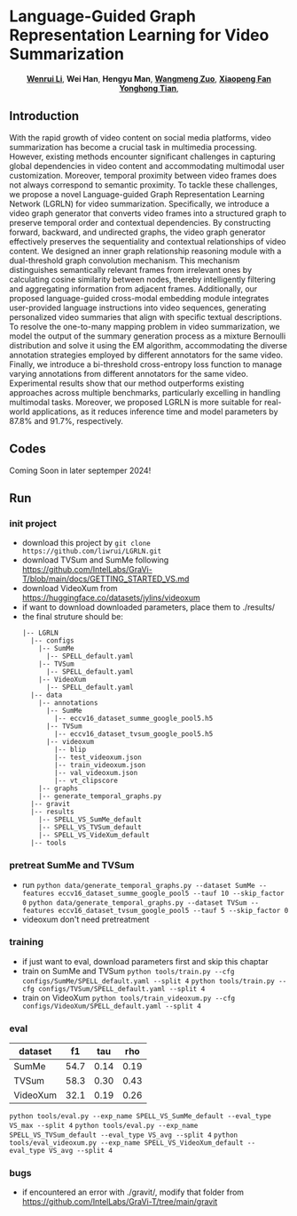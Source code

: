 # Language-Guided Graph Representation Learning for Video Summarization

<div align="center">

[**Wenrui Li**](https://liwrui.github.io/),
**Wei Han**,
**Hengyu Man**,
[**Wangmeng Zuo**](https://scholar.google.com/citations?user=rUOpCEYAAAAJ),
[**Xiaopeng Fan**](https://scholar.google.cz/citations?hl=zh-CN&user=4LsZhDgAAAAJ&view_op=list_works&sortby=pubdate)
[**Yonghong Tian**](https://scholar.google.cz/citations?user=fn6hJx0AAAAJ&hl=zh-CN),


</div>


## Introduction
With the rapid growth of video content on social media platforms, video summarization has become a crucial task in multimedia processing. However, existing methods encounter significant challenges in capturing global dependencies in video content and accommodating multimodal user customization. Moreover, temporal proximity between video frames does not always correspond to semantic proximity. To tackle these challenges, we propose a novel Language-guided Graph Representation Learning Network (LGRLN) for video summarization. Specifically, we introduce a video graph generator that converts video frames into a structured graph to preserve temporal order and contextual dependencies. By constructing forward, backward, and undirected graphs, the video graph generator effectively preserves the sequentiality and contextual relationships of video content. We designed an inner graph relationship reasoning module with a dual-threshold graph convolution mechanism. This mechanism distinguishes semantically relevant frames from irrelevant ones by calculating cosine similarity between nodes, thereby intelligently filtering and aggregating information from adjacent frames. Additionally, our proposed language-guided cross-modal embedding module integrates user-provided language instructions into video sequences, generating personalized video summaries that align with specific textual descriptions. To resolve the one-to-many mapping problem in video summarization, we model the output of the summary generation process as a mixture Bernoulli distribution and solve it using the EM algorithm, accommodating the diverse annotation strategies employed by different annotators for the same video. Finally, we introduce a bi-threshold cross-entropy loss function to manage varying annotations from different annotators for the same video. Experimental results show that our method outperforms existing approaches across multiple benchmarks, particularly excelling in handling multimodal tasks. Moreover, we proposed LGRLN is more suitable for real-world applications, as it reduces inference time and model parameters by 87.8\% and 91.7\%, respectively.

## Codes
Coming Soon in later septemper 2024!

## Run

### init project
+ download this project by
  ```git clone https://github.com/liwrui/LGRLN.git```
+ download TVSum and SumMe following https://github.com/IntelLabs/GraVi-T/blob/main/docs/GETTING_STARTED_VS.md
+ download VideoXum from https://huggingface.co/datasets/jylins/videoxum
+ if want to download downloaded parameters, place them to ./results/
+ the final struture should be:
  ```
  |-- LGRLN
    |-- configs
      |-- SumMe
        |-- SPELL_default.yaml
      |-- TVSum
        |-- SPELL_default.yaml
      |-- VideoXum
        |-- SPELL_default.yaml
    |-- data
      |-- annotations
        |-- SumMe
          |-- eccv16_dataset_summe_google_pool5.h5
        |-- TVSum
          |-- eccv16_dataset_tvsum_google_pool5.h5
        |-- videoxum
          |-- blip
          |-- test_videoxum.json
          |-- train_videoxum.json
          |-- val_videoxum.json
          |-- vt_clipscore
      |-- graphs
      |-- generate_temporal_graphs.py
    |-- gravit
    |-- results
      |-- SPELL_VS_SumMe_default
      |-- SPELL_VS_TVSum_default
      |-- SPELL_VS_VideXum_default
    |-- tools
  ```
### pretreat SumMe and TVSum
+ run
    ```python data/generate_temporal_graphs.py --dataset SumMe --features eccv16_dataset_summe_google_pool5 --tauf 10 --skip_factor 0```
    ```python data/generate_temporal_graphs.py --dataset TVSum --features eccv16_dataset_tvsum_google_pool5 --tauf 5 --skip_factor 0```
+ videoxum don't need pretreatment

### training
+ if just want to eval, download parameters first and skip this chaptar
+ train on SumMe and TVSum
    ```python tools/train.py --cfg configs/SumMe/SPELL_default.yaml --split 4```
    ```python tools/train.py --cfg configs/TVSum/SPELL_default.yaml --split 4```
+ train on VideoXum
    ```python tools/train_videoxum.py --cfg configs/VideoXum/SPELL_default.yaml --split 4```

### eval
  | dataset | f1 | tau  |  rho  |
  | --- | ----- | ---- |  -----  |
  |  SumMe | 54.7   | 0.14 | 0.19 |
  | TVSum   | 58.3  | 0.30 | 0.43 |
  | VideoXum | 32.1 | 0.19 | 0.26 |
  ```python tools/eval.py --exp_name SPELL_VS_SumMe_default --eval_type VS_max --split 4```
  ```python tools/eval.py --exp_name SPELL_VS_TVSum_default --eval_type VS_avg --split 4```
  ```python tools/eval_videoxum.py --exp_name SPELL_VS_VideoXum_default --eval_type VS_avg --split 4```


### bugs
+ if encountered an error with ./gravit/, modify that folder from https://github.com/IntelLabs/GraVi-T/tree/main/gravit






